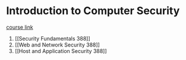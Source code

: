 # Introduction to Computer Security

[course link](https://eecs388.org/)

1. [[Security Fundamentals 388]]
2. [[Web and Network Security 388]]
3. [[Host and Application Security 388]]


